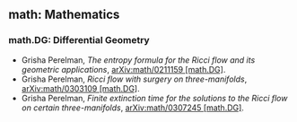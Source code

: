 ## math: Mathematics

### math.DG: Differential Geometry
* Grisha Perelman, *The entropy formula for the Ricci flow and its geometric applications*, [arXiv:math/0211159 [math.DG]](http://arxitics.com/articles/math/0211159).
* Grisha Perelman, *Ricci flow with surgery on three-manifolds*, [arXiv:math/0303109 [math.DG]](http://arxitics.com/articles/math/0303109).
* Grisha Perelman, *Finite extinction time for the solutions to the Ricci flow on certain three-manifolds*, [arXiv:math/0307245 [math.DG]](http://arxitics.com/articles/math/0307245).
